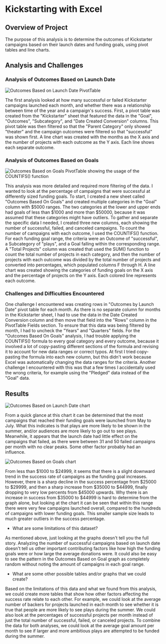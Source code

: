 # Kickstarting with Excel

## Overview of Project

The purpose of this analysis is to determine the outcomes of Kickstarter campaigns based on their launch dates and funding goals, using pivot tables and line charts.

## Analysis and Challenges

### Analysis of Outcomes Based on Launch Date

![Outcomes Based on Launch Date PivotTable](/Resources/Outcomes_vs_Launch_table.png)

The first analysis looked at how many successful or failed Kickstarter campaigns launched each month, and whether there was a relationship between time of the year and a campaign's success. First, a pivot table was created from the "Kickstarter" sheet that featured the data in the "Goal", "Outcomes", "Subcategory", and "Date Created Conversion" columns. This pivot table was then filtered so that the "Parent Category" only showed "theater" and the campaign outcomes were filtered so that "successful" was shown first. A line chart was created with the months as the X axis and the number of projects with each outcome as the Y axis. Each line shows each separate outcome.

### Analysis of Outcomes Based on Goals

![Outcomes Based on Goals PivotTable showing the usage of the COUNTIFS() function](/Resources/Outcomes_vs_Goals_table.png)

This analysis was more detailed and required more filtering of the data. I wanted to look at the percentage of campaigns that were successful at differently sized funding goals. To start, I created a new sheet called "Outcomes Based On Goals" and created multiple categories in the "Goal" column with $5000 ranges. The two categories at the lower and upper ends had goals of less than $1000 and more than $50000, because it was assumed that these categories might have outliers. To gather and separate the specific data I needed, I created three new columns, each showing the number of successful, failed, and canceled campaigns. To count the number of campaigns with each outcome, I used the COUNTIFS() function. For each funding goal range, the criteria were an Outcome of "successful", a Subcategory of "plays", and a Goal falling within the corresponding range. A "Total Projects" column was created that used the SUM() function to count the total number of projects in each category, and then the number of projects with each outcome was divided by the total number of projects and converted into percentages, which populated columns F through H. A line chart was created showing the categories of funding goals on the X axis and the percentage of projects on the Y axis. Each colored line represents each outcome.   

### Challenges and Difficulties Encountered

One challenge I encountered was creating rows in "Outcomes by Launch Date" pivot table for each month. As there is no separate column for months in the Kickstarter sheet, I had to use the data in the Date Created Conversion column and then move that field into the "Rows" column in the PivotTable Fields section. To ensure that this data was being filtered by month, I had to uncheck the "Years" and "Quarters" fields.
For the "Outcomes Based On Goals" analysis, I had trouble applying the COUNTIFS() formula to every goal category and every outcome, because it involved a lot of copy-pasting different sections of the formula and revising it to account for new data ranges or correct typos. At first I tried copy-pasting the formula into each new column, but this didn't work because Excel was automatically changing the data ranges for the criteria. Another challenge I encountered with this was that a few times I accidentally used the wrong criteria, for example using the "Pledged" data instead of the "Goal" data.

## Results

![Outcomes Based on Launch Date chart](/Resources/Outcomes_vs_Launch.png)

From a quick glance at this chart it can be determined that the most campaigns that reached their funding goals were launched from May to July. What this indicates is that plays are more likely to be shown in the summer, and/or audiences are more likely to go out to see plays. Meanwhile, it appears that the launch date had little effect on the campaigns that failed, as there were between 31 and 50 failed campaigns per month with no clear peaks. Some other factor probably had an influence.

![Outcomes Based on Goals chart](/Resources/Outcomes_vs_Goals.png)

From less than $1000 to $24999, it seems that there is a slight downward trend in the success rate of campaigns as the funding goal increases. However, there is a sharp decline in the success percentage from $25000 to $29999, and then a sharp increase from $35000 to $44999, finally dropping to very low percents from $45000 upwards. Why there is an increase in success from $35000 to $44999 is hard to determine from the graph alone, but looking at the chart it can be seen that within this range there were very few campaigns launched overall, compared to the hundreds of campaigns with lower funding goals. This smaller sample size leads to much greater outliers in the success percentage.

- What are some limitations of this dataset?

As mentioned above, just looking at the graphs doesn't tell you the full story. Analyzing the number of successful campaigns based on launch date doesn't tell us other important contributing factors like how high the funding goals were or how large the average donations were. It could also be easy to see the pattern in the Outcomes Based on Goal graph as completely random without noting the amount of campaigns in each goal range. 

- What are some other possible tables and/or graphs that we could create?

Based on the limitations of this data and what we found from this analysis, we could create more tables that show how other factors affecting the success rate relate to each other. For example, we could look at the average number of backers for projects launched in each month to see whether it is true that people are more likely to see plays during the summer. We could also look at the percentages of successful projects per month instead of just the total number of successful, failed, or canceled projects. To combine the data for both analyses, we could look at the average goal amount per month to see if larger and more ambitious plays are attempted to be funded during the summer.